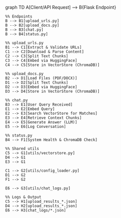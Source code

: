 graph TD
    A[Client/API Request] --> B{Flask Endpoint}

    %% Endpoints
    B --> B1[upload_urls.py]
    B --> B2[upload_docs.py]
    B --> B3[chat.py]
    B --> B4[status.py]

    %% upload_urls.py
    B1 --> C1[Extract & Validate URLs]
    C1 --> C2[Download & Parse Content]
    C2 --> C3[Split Text Chunks]
    C3 --> C4[Embed via HuggingFace]
    C4 --> C5[Store in VectorStore (ChromaDB)]

    %% upload_docs.py
    B2 --> D1[Load Files (PDF/DOCX)]
    D1 --> D2[Split Text Chunks]
    D2 --> D3[Embed via HuggingFace]
    D3 --> D4[Store in VectorStore (ChromaDB)]

    %% chat.py
    B3 --> E1[User Query Received]
    E1 --> E2[Embed Query]
    E2 --> E3[Search VectorStore for Matches]
    E3 --> E4[Retrieve Context Chunks]
    E4 --> E5[Generate Answer (LLM)]
    E5 --> E6[Log Conversation]

    %% status.py
    B4 --> F1[System Health & ChromaDB Check]

    %% Shared utils
    C5 --> G1[utils/vectorstore.py]
    D4 --> G1
    E3 --> G1

    C1 --> G2[utils/config_loader.py]
    D1 --> G2
    F1 --> G2

    E6 --> G3[utils/chat_logs.py]

    %% Logs & Output
    C5 --> H1[upload_results_*.json]
    D4 --> H2[upload_results_*.json]
    E6 --> H3[chat_logs/*.json]
